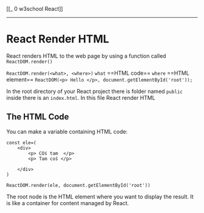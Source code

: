 [[_ 0 w3school React]]

---
# React Render HTML
React renders HTML to the web page by using a function called `ReactDOM.render()`

`ReactDOM.render(<what>, <where>)`
`what` ==HTML code==
`where` ==HTML element==
`ReactDOM(<p> Hello </p>, document.getElementById('root'));`

In the root directory of your React project there is folder named `public` inside there is an `index.html`.
In this file React render HTML

## The HTML Code
You can make a variable containing HTML code:
```JS
const ele=(
	<div> 
		<p> COś tam  </p>
		<p> Tam coś </p>
	
	</div>
)

ReactDOM.render(ele, document.getElementById('root'))
```

The root node is the HTML element where you want to display the result.
It is like a container for content managed by React.









